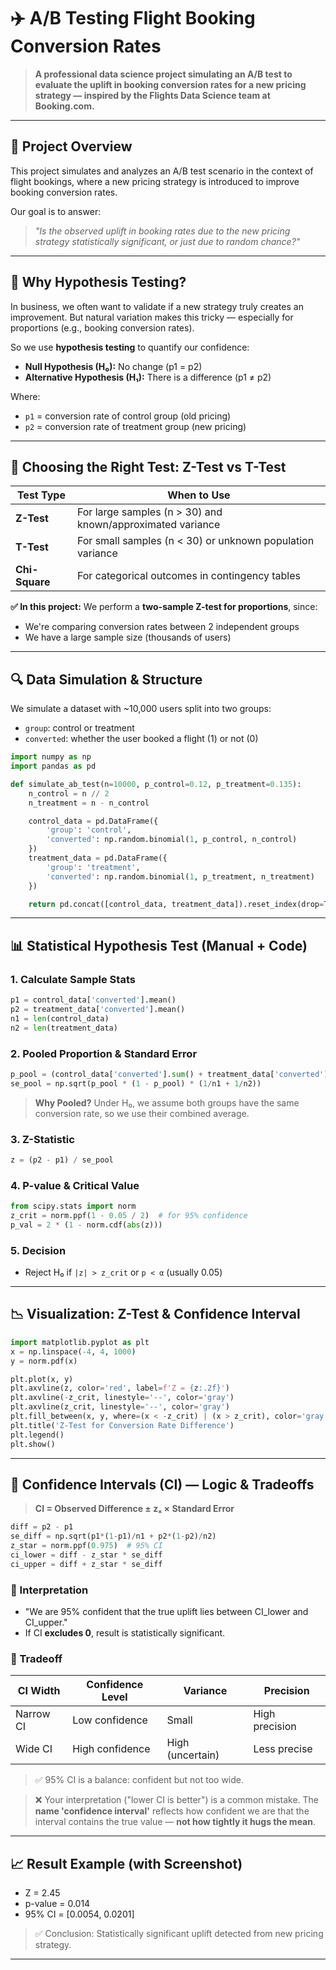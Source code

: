 # ✈️ A/B Testing Flight Booking Conversion Rates

> **A professional data science project simulating an A/B test to evaluate the uplift in booking conversion rates for a new pricing strategy — inspired by the Flights Data Science team at Booking.com.**

---

## 📌 Project Overview

This project simulates and analyzes an A/B test scenario in the context of flight bookings, where a new pricing strategy is introduced to improve booking conversion rates.

Our goal is to answer:

> *"Is the observed uplift in booking rates due to the new pricing strategy statistically significant, or just due to random chance?"*

---

## 🧪 Why Hypothesis Testing?

In business, we often want to validate if a new strategy truly creates an improvement. But natural variation makes this tricky — especially for proportions (e.g., booking conversion rates).

So we use **hypothesis testing** to quantify our confidence:

- **Null Hypothesis (H₀):** No change (p1 = p2)
- **Alternative Hypothesis (H₁):** There is a difference (p1 ≠ p2)

Where:

- `p1` = conversion rate of control group (old pricing)
- `p2` = conversion rate of treatment group (new pricing)

---

## 📐 Choosing the Right Test: Z-Test vs T-Test

| Test Type      | When to Use                                                |
| -------------- | ---------------------------------------------------------- |
| **Z-Test**     | For large samples (n > 30) and known/approximated variance |
| **T-Test**     | For small samples (n < 30) or unknown population variance  |
| **Chi-Square** | For categorical outcomes in contingency tables             |

**✅ In this project:** We perform a **two-sample Z-test for proportions**, since:

- We're comparing conversion rates between 2 independent groups
- We have a large sample size (thousands of users)

---

## 🔍 Data Simulation & Structure

We simulate a dataset with \~10,000 users split into two groups:

- `group`: control or treatment
- `converted`: whether the user booked a flight (1) or not (0)

```python
import numpy as np
import pandas as pd

def simulate_ab_test(n=10000, p_control=0.12, p_treatment=0.135):
    n_control = n // 2
    n_treatment = n - n_control

    control_data = pd.DataFrame({
        'group': 'control',
        'converted': np.random.binomial(1, p_control, n_control)
    })
    treatment_data = pd.DataFrame({
        'group': 'treatment',
        'converted': np.random.binomial(1, p_treatment, n_treatment)
    })

    return pd.concat([control_data, treatment_data]).reset_index(drop=True)
```

---

## 📊 Statistical Hypothesis Test (Manual + Code)

### 1. Calculate Sample Stats

```python
p1 = control_data['converted'].mean()
p2 = treatment_data['converted'].mean()
n1 = len(control_data)
n2 = len(treatment_data)
```

### 2. Pooled Proportion & Standard Error

```python
p_pool = (control_data['converted'].sum() + treatment_data['converted'].sum()) / (n1 + n2)
se_pool = np.sqrt(p_pool * (1 - p_pool) * (1/n1 + 1/n2))
```

> **Why Pooled?** Under H₀, we assume both groups have the same conversion rate, so we use their combined average.

### 3. Z-Statistic

```python
z = (p2 - p1) / se_pool
```

### 4. P-value & Critical Value

```python
from scipy.stats import norm
z_crit = norm.ppf(1 - 0.05 / 2)  # for 95% confidence
p_val = 2 * (1 - norm.cdf(abs(z)))
```

### 5. Decision

- Reject H₀ if `|z| > z_crit` or `p < α` (usually 0.05)

---

## 📉 Visualization: Z-Test & Confidence Interval

```python
import matplotlib.pyplot as plt
x = np.linspace(-4, 4, 1000)
y = norm.pdf(x)

plt.plot(x, y)
plt.axvline(z, color='red', label=f'Z = {z:.2f}')
plt.axvline(-z_crit, linestyle='--', color='gray')
plt.axvline(z_crit, linestyle='--', color='gray')
plt.fill_between(x, y, where=(x < -z_crit) | (x > z_crit), color='gray', alpha=0.2)
plt.title('Z-Test for Conversion Rate Difference')
plt.legend()
plt.show()
```

---

## 🎯 Confidence Intervals (CI) — Logic & Tradeoffs

> **CI = Observed Difference ± zₓ × Standard Error**

```python
diff = p2 - p1
se_diff = np.sqrt(p1*(1-p1)/n1 + p2*(1-p2)/n2)
z_star = norm.ppf(0.975)  # 95% CI
ci_lower = diff - z_star * se_diff
ci_upper = diff + z_star * se_diff
```

### 📌 Interpretation

- "We are 95% confident that the true uplift lies between CI\_lower and CI\_upper."
- If CI **excludes 0**, result is statistically significant.

### 🔁 Tradeoff

| CI Width  | Confidence Level | Variance         | Precision      |
| --------- | ---------------- | ---------------- | -------------- |
| Narrow CI | Low confidence   | Small            | High precision |
| Wide CI   | High confidence  | High (uncertain) | Less precise   |

> ✅ 95% CI is a balance: confident but not too wide.

> ❌ Your interpretation ("lower CI is better") is a common mistake. The **name 'confidence interval'** reflects how confident we are that the interval contains the true value — **not how tightly it hugs the mean**.

---

## 📈 Result Example (with Screenshot)



- Z = 2.45
- p-value = 0.014
- 95% CI = [0.0054, 0.0201]

> ✅ Conclusion: Statistically significant uplift detected from new pricing strategy.

---

